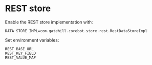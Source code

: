 # REST store

Enable the REST store implementation with:

    DATA_STORE_IMPL=com.gatehill.corebot.store.rest.RestDataStoreImpl

Set environment variables:

    REST_BASE_URL
    REST_KEY_FIELD
    REST_VALUE_MAP

